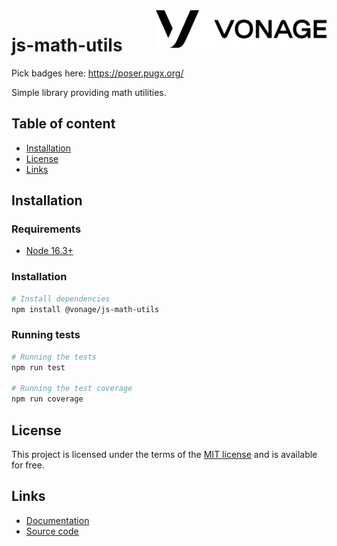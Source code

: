 
<a href="https://www.vonage.com/">
    <img src="public/logo.png" alt="Vonage logo" title="Vonage" align="right" height="60" />
</a>

# js-math-utils
Pick badges here: https://poser.pugx.org/

Simple library providing math utilities.

## Table of content

- [Installation](#installation)
- [License](#license)
- [Links](#links)

## Installation

### Requirements
* [Node 16.3+](https://nodejs.org/en/)

### Installation

``` bash
# Install dependencies
npm install @vonage/js-math-utils
```

### Running tests

``` bash
# Running the tests
npm run test

# Running the test coverage
npm run coverage
```

## License

This project is licensed under the terms of the [MIT license](https://opensource.org/licenses/MIT) and is available for free.

## Links

* [Documentation](https://???)
* [Source code](https://github.com/)